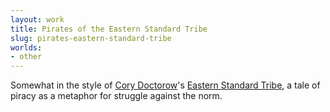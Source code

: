 ```yaml
---
layout: work
title: Pirates of the Eastern Standard Tribe
slug: pirates-eastern-standard-tribe
worlds:
- other
---
```


Somewhat in the style of [Cory Doctorow](http://www.craphound.com)'s
[Eastern Standard Tribe](http://www.craphound.com/est/), a tale of
piracy as a metaphor for struggle against the norm.
